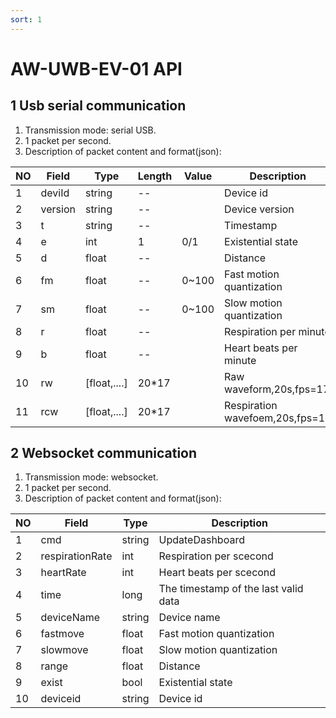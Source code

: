 ```yaml
---
sort: 1
---
```

# AW-UWB-EV-01 API

## 1 Usb serial communication

1. Transmission mode: serial USB.  
2. 1 packet per second.  
3. Description of packet content and format(json):  

| NO   | Field   | Type         | Length |Value   | Description                   |
| ---- | ------- | ------------ | -----  | ----- | -------------------------------|
| 1    | deviId  | string       | --     |       | Device id                      |
| 2    | version | string       | --     |       | Device version                 |
| 3    | t       | string       | --     |       | Timestamp                      |
| 4    | e       | int          | 1      | 0/1   | Existential state              |
| 5    | d       | float        | --     |       | Distance                       |
| 6    | fm      | float        | --     | 0~100 | Fast motion quantization       |
| 7    | sm       | float       | --     | 0~100 | Slow motion quantization       |
| 8    | r       | float        | --     |       | Respiration per minute         |
| 9    | b       | float        | --     |       | Heart beats  per minute       |
| 10   | rw      | [float,....] | 20*17  |       | Raw waveform,20s,fps=17        |
| 11   | rcw     | [float,....] | 20*17  |       | Respiration wavefoem,20s,fps=17|


## 2 Websocket communication
1. Transmission mode: websocket.  
2. 1 packet per second.  
3. Description of packet content and format(json): 

| NO   | Field           | Type             | Description                     |
| ---- | -------         | ------------     | ------------------------------- |
| 1    | cmd             | string           | UpdateDashboard                 |
| 2    | respirationRate | int              | Respiration per scecond         |
| 3    | heartRate       | int              | Heart beats per scecond         |
| 4    | time            | long             | The timestamp of the last valid data |
| 5    | deviceName      | string           | Device name                     |
| 6    | fastmove        | float            | Fast motion quantization        |
| 7    | slowmove        | float            | Slow motion quantization        |
| 8    | range           | float            | Distance                        |
| 9    | exist           | bool             | Existential state               |
| 10   | deviceid        | string           | Device id                       |